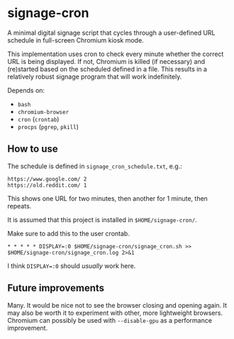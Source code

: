 # signage-cron

A minimal digital signage script that cycles through a user-defined URL schedule in full-screen Chromium kiosk mode.

This implementation uses cron to check every minute whether the correct URL is being displayed. 
If not, Chromium is killed (if necessary) and (re)started based on the scheduled defined in a file.
This results in a relatively robust signage program that will work indefinitely.

Depends on:
- `bash`  
- `chromium-browser`  
- `cron` (`crontab`)  
- `procps` (`pgrep`, `pkill`)

## How to use

The schedule is defined in `signage_cron_schedule.txt`, e.g.:

```
https://www.google.com/ 2
https://old.reddit.com/ 1
```

This shows one URL for two minutes, then another for 1 minute, then repeats.

It is assumed that this project is installed in `$HOME/signage-cron/`.

Make sure to add this to the user crontab. 

```
* * * * * DISPLAY=:0 $HOME/signage-cron/signage_cron.sh >> $HOME/signage-cron/signage_cron.log 2>&1
```

I think `DISPLAY=:0` should _usually_ work here.

## Future improvements

Many. It would be nice not to see the browser closing and opening again.
It may also be worth it to experiment with other, more lightweight browsers.
Chromium can possibly be used with `--disable-gpu` as a performance improvement.
